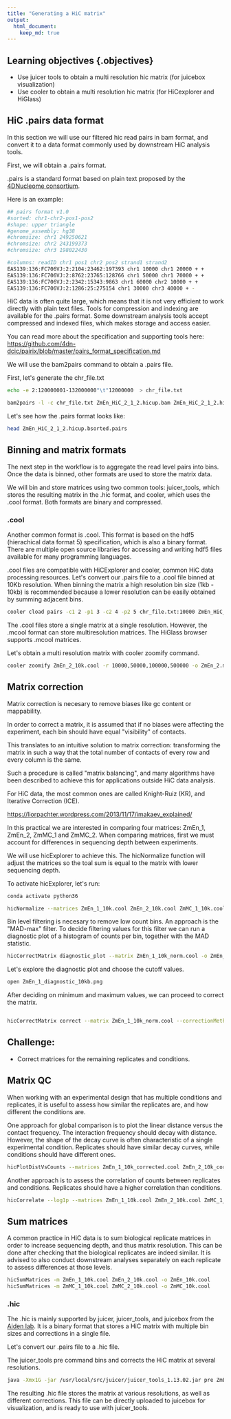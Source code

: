 ```yaml
---
title: "Generating a HiC matrix"
output: 
  html_document:
    keep_md: true
---
```




## Learning objectives {.objectives}
- Use juicer tools to obtain a multi resolution hic matrix (for juicebox visualization)
- Use cooler to obtain a multi resolution hic matrix (for HiCexplorer and HiGlass)

## HiC .pairs data format

In this section we will use our filtered hic read pairs in bam format, and convert it to a  data format commonly used by downstream HiC analysis tools. 

First, we will obtain a .pairs format. 

.pairs is a standard format based on plain text proposed by the [4DNucleome consortium](https://commonfund.nih.gov/4dnucleome). 

Here is an example: 


```bash
## pairs format v1.0
#sorted: chr1-chr2-pos1-pos2
#shape: upper triangle
#genome_assembly: hg38
#chromsize: chr1 249250621
#chromsize: chr2 243199373
#chromsize: chr3 198022430

#columns: readID chr1 pos1 chr2 pos2 strand1 strand2
EAS139:136:FC706VJ:2:2104:23462:197393 chr1 10000 chr1 20000 + +
EAS139:136:FC706VJ:2:8762:23765:128766 chr1 50000 chr1 70000 + +
EAS139:136:FC706VJ:2:2342:15343:9863 chr1 60000 chr2 10000 + +
EAS139:136:FC706VJ:2:1286:25:275154 chr1 30000 chr3 40000 + -

```

HiC data is often quite large, which means that it is not very efficient to work directly with plain text files. Tools for compression and indexing are available for the .pairs format. Some downstream analysis tools accept compressed and indexed files, which makes storage and access easier.

You can read more about the specification and supporting tools here:
https://github.com/4dn-dcic/pairix/blob/master/pairs_format_specification.md

We will use the bam2pairs command to obtain a .pairs file.

First, let's generate the chr_file.txt

```bash
echo -e 2:120000001-132000000"\t"12000000  > chr_file.txt
```



```bash
bam2pairs -l -c chr_file.txt ZmEn_HiC_2_1_2.hicup.bam ZmEn_HiC_2_1_2.hicup

```

Let's see how the .pairs format looks like:


```bash
head ZmEn_HiC_2_1_2.hicup.bsorted.pairs
```

## Binning and matrix formats 

The next step in the workflow is to aggregate the read level pairs into bins. Once the data is binned, other formats are used to store the matrix data. 

We will bin and store matrices using two common tools: juicer_tools, which stores the resulting matrix in the .hic format, and cooler, which uses the .cool format. Both formats are binary and compressed.


### .cool

Another common format is .cool. This format is based on the hdf5 (hierachical data format 5) specification, which is also a binary format. There are multiple open source libraries for accessing and writing hdf5 files available for many programming languages. 

.cool files are compatible with HiCExplorer and cooler, common HiC data processing resources. 
Let's convert our .pairs file to a .cool file binned at 10Kb resolution. When binning the matrix a high resolution bin size (1kb - 10kb) is recommended because a lower resolution can be easily obtained by summing adjacent bins. 


```bash
cooler cload pairs -c1 2 -p1 3 -c2 4 -p2 5 chr_file.txt:10000 ZmEn_HiC_2_1_2.hicup.bsorted.pairs ZmEn_2_10k.cool

```

The .cool files store a single matrix at a single resolution. However, the .mcool format can store multiresolution matrices. The HiGlass browser supports .mcool matrices.

Let's obtain a multi resolution matrix with cooler zoomify command.


```bash
cooler zoomify ZmEn_2_10k.cool -r 10000,50000,100000,500000 -o ZmEn_2.mcool
```


## Matrix correction

Matrix correction is necesary to remove biases like gc content or mappability.

In order to correct a matrix, it is assumed that if no biases were affecting the experiment, each bin should have equal "visibility" of contacts.

This translates to an intuitive solution to matrix correction: transforming the matrix in such a way that the total number of contacts of every row and every column is the same. 

Such a procedure is called "matrix balancing", and many algorithms have been described to achieve this for applications outside HiC data analysis.

For HiC data, the most common ones are called Knight-Ruiz (KR), and Iterative Correction (ICE). 

https://liorpachter.wordpress.com/2013/11/17/imakaev_explained/

In this practical we are interested in comparing four matrices: ZmEn_1, ZmEn_2, ZmMC_1 and ZmMC_2. When comparing matrices, first we must account for differences in sequencing depth between experiments. 

We will use hicExplorer to achieve this. The hicNormalize function will adjust the matrices so the toal sum is equal to the matrix with lower sequencing depth. 

To activate hicExplorer, let's run:

```bash
conda activate python36
```



```bash
hicNormalize --matrices ZmEn_1_10k.cool ZmEn_2_10k.cool ZmMC_1_10k.cool ZmMC_2_10k.cool --normalize smallest -o ZmEn_1_10k_norm.cool ZmEn_2_10k_norm.cool ZmMC_1_10k_norm.cool ZmMC_2_10k_norm.cool
```


Bin level filtering is necesary to remove low count bins. An approach is the "MAD-max" filter. To decide filtering values for this filter we can run a diagnostic plot of a histogram of counts per bin, together with the MAD statistic. 


```bash
hicCorrectMatrix diagnostic_plot --matrix ZmEn_1_10k_norm.cool -o ZmEn_1_diagnostic_10kb.png

```

Let's explore the diagnostic plot and choose the cutoff values.


```bash
open ZmEn_1_diagnostic_10kb.png
```

After deciding on minimum and maximum values, we can proceed to correct the matrix. 


```bash

hicCorrectMatrix correct --matrix ZmEn_1_10k_norm.cool --correctionMethod ICE --outFileName ZmEn_1_10k_corrected.cool --filterThreshold -2.5 5

```



## Challenge:

- Correct matrices for the remaining replicates and conditions.


## Matrix QC

When working with an experimental design that has multiple conditions and replicates, it is useful to assess how similar the replicates are, and how different the conditions are.

One approach for global comparison is to plot the linear distance versus the contact frequency. The interaction frequency should decay with distance. However, the shape of the decay curve is often characteristic of a single experimental condition. Replicates should have similar decay curves, while conditions should have different ones.


```bash
hicPlotDistVsCounts --matrices ZmEn_1_10k_corrected.cool ZmEn_2_10k_corrected.cool ZmMC_1_10k_corrected.cool ZmMC_2_10k_corrected.cool -o plot_vs_counts.png 
```

Another approach is to assess the correlation of counts between replicates and conditions. Replicates should have a higher correlation than conditions.


```bash
hicCorrelate --log1p --matrices ZmEn_1_10k.cool ZmEn_2_10k.cool ZmMC_1_10k.cool ZmMC_2_10k.cool --range 20000:500000 -oh between_matrix_cor_h.png -os between_matrix_cor_s.png 
```

## Sum matrices

A common practice in HiC data is to sum biological replicate matrices in order to increase sequencing depth, and thus matrix resolution. This can be done after checking that the biological replicates are indeed similar. It is advised to also conduct downstream analyses separately on each replicate to assess differences at those levels. 


```bash
hicSumMatrices -m ZmEn_1_10k.cool ZmEn_2_10k.cool -o ZmEn_10k.cool
hicSumMatrices -m ZmMC_1_10k.cool ZmMC_2_10k.cool -o ZmMC_10k.cool
```

### .hic

The .hic is mainly supported by juicer, juicer_tools, and juicebox from the [Aiden lab](https://github.com/aidenlab/juicer). It is a binary format that stores a HiC matrix with multiple bin sizes and corrections in a single file.

Let's convert our .pairs file to a .hic file. 

The juicer_tools pre command bins and corrects the HiC matrix at several resolutions.


```bash
java -Xmx1G -jar /usr/local/src/juicer/juicer_tools_1.13.02.jar pre ZmEn_HiC_2_1_2.hicup.bsorted.pairs ZmEn_HiC_2.hic chr_file.txt
```

The resulting .hic file stores the matrix at various resolutions, as well as different corrections. This file can be directly uploaded to juicebox for visualization, and is ready to use with juicer_tools.  

